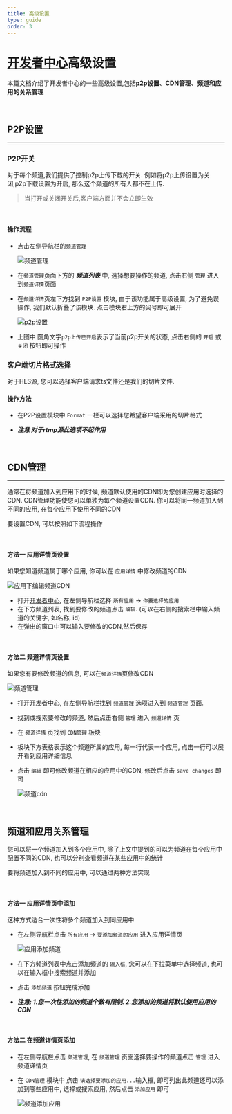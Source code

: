 ```yaml
---
title: 高级设置
type: guide
order: 3
---
```


[开发者中心][1]高级设置
===

本篇文档介绍了开发者中心的一些高级设置,包括**p2p设置**、**CDN管理**、**频道和应用的关系管理**

<br>

## P2P设置
---

### P2P开关

   对于每个频道,我们提供了控制p2p上传下载的开关. 例如将p2p上传设置为关闭,p2p下载设置为开启, 那么这个频道的所有人都不在上传.
   > 当打开或关闭开关后,客户端方面并不会立即生效
   
<br>

#### 操作流程
   + 点击左侧导航栏的`频道管理`
   
      ![频道管理](http://data1.vbyte.cn/img/manage_channel.png)
      
   + 在`频道管理`页面下方的 ___频道列表___ 中, 选择想要操作的频道, 点击右侧 `管理` 进入到`频道详情`页面
   
   + 在`频道详情`页左下方找到 `P2P设置` 模块, 由于该功能属于高级设置, 为了避免误操作, 我们默认折叠了该模块. 点击模块右上方的尖号即可展开
   
      ![p2p设置](http://data1.vbyte.cn/img/p2p_setting.png)
      
   + 上图中 圆角文字`p2p上传已开启`表示了当前p2p开关的状态, 点击右侧的 `开启` 或 `关闭` 按钮即可操作
   

### 客户端切片格式选择
  
   对于HLS源, 您可以选择客户端请求ts文件还是我们的切片文件. 
  
#### 操作方法

  - 在P2P设置模块中 `Format` 一栏可以选择您希望客户端采用的切片格式
  
  - ***注意 对于rtmp源此选项不起作用***
<br>

## CDN管理
---
  
   通常在将频道加入到应用下的时候, 频道默认使用的CDN即为您创建应用时选择的CDN. CDN管理功能使您可以单独为每个频道设置CDN. 你可以将同一频道加入到不同的应用, 在每个应用下使用不同的CDN
   
   要设置CDN, 可以按照如下流程操作

<br>

#### 方法一 应用详情页设置
    
  如果您知道频道属于哪个应用, 你可以在 `应用详情` 中修改频道的CDN
  
  ![应用下编辑频道CDN](http://data1.vbyte.cn/img/app_cdn_edit.png)

  - 打开[开发者中心][1], 在左侧导航栏选择 `所有应用` -> `你要选择的应用`
  - 在下方频道列表, 找到要修改的频道点击 `编辑`. (可以在右侧的搜索栏中输入频道的关键字, 如名称, id)
  - 在弹出的窗口中可以输入要修改的CDN,然后保存

<br>

#### 方法二 频道详情页设置

  如果您有要修改频道的信息, 可以在`频道详情`页修改CDN
  
  ![频道管理](http://data1.vbyte.cn/img/manage_channel.png)
  
  - 打开[开发者中心][1], 在左侧导航栏找到 `频道管理` 选项进入到 `频道管理` 页面.
  
  - 找到或搜索要修改的频道, 然后点击右侧 `管理` 进入 `频道详情` 页
  
  - 在 `频道详情` 页找到 `CDN管理` 板块
  
  - 板块下方表格表示这个频道所属的应用, 每一行代表一个应用, 点击一行可以展开看到应用详细信息
  
  - 点击 `编辑` 即可修改频道在相应的应用中的CDN, 修改后点击 `save changes` 即可
  
    ![频道cdn](http://data1.vbyte.cn/img/channel_cdn.png)   
  

<br>

## 频道和应用关系管理
  
  您可以将一个频道加入到多个应用中, 除了上文中提到的可以为频道在每个应用中配置不同的CDN, 也可以分别查看频道在某些应用中的统计
  
  要将频道加入到不同的应用中, 可以通过两种方法实现   

<br>

#### 方法一 应用详情页中添加

  这种方式适合一次性将多个频道加入到同应用中
  
  - 在左侧导航栏点击 `所有应用` -> `要添加频道的应用` 进入应用详情页
  
    ![应用添加频道](http://data1.vbyte.cn/img/app_add_channel.png)
  
  - 在下方频道列表中点击添加频道的 `输入框`, 您可以在下拉菜单中选择频道, 也可以在输入框中搜索频道并添加
  
  - 点击 `添加频道` 按钮完成添加
  
  - ***注意: 1.您一次性添加的频道个数有限制. 2.您添加的频道将默认使用应用的CDN***     
  
<br>

#### 方法二 在频道详情页添加

  - 在左侧导航栏点击 `频道管理`, 在 `频道管理` 页面选择要操作的频道点击 `管理` 进入频道详情页
  
  - 在 `CDN管理` 模块中 点击 `请选择要添加的应用...`输入框, 即可列出此频道还可以添加到哪些应用中, 选择或搜索应用, 然后点击 `添加应用` 即可 

      ![频道添加应用](http://data1.vbyte.cn/img/channel_add_app.png)




[1]: http://devcenter.vbyte.cn

